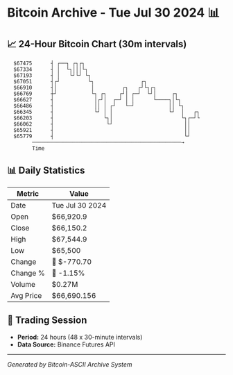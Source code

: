 # Bitcoin Archive - Tue Jul 30 2024 📊

## 📈 24-Hour Bitcoin Chart (30m intervals)

```
  $67475      ┤ ┌──┐ ┌┐┌┐                                      
  $67334      ┤ │  └┐│││└┐                                     
  $67193      ┤ │   └┘└┘ └┐                                    
  $67051      ┤┌┘         └┐               ┌┐                  
  $66910      ┤│           │         ┌┐   ┌┘└┐┌┐               
  $66769      ┼┘           └┐ ┌┐    ┌┘│ ┌─┘  └┘│     ┌┐        
  $66627      ┤             │┌┘│  ┌─┘ │ │      └────┐│└┐       
  $66486      ┤             ││ │ ┌┘   └─┘           ││ └┐      
  $66345      ┤             └┘ │ │                  └┘  │   ┌┐ 
  $66203      ┤                └┐│                      └┐┌─┘└ 
  $66062      ┤                 └┘                       ││    
  $65921      ┤                                          ││    
  $65779      ┤                                          └┘    
        ────────────────────────────────────────────────→
        Time
```

## 📊 Daily Statistics

| Metric | Value |
|--------|-------|
| Date | Tue Jul 30 2024 |
| Open | $66,920.9 |
| Close | $66,150.2 |
| High | $67,544.9 |
| Low | $65,500 |
| Change | 🔴 $-770.70 |
| Change % | 🔴 -1.15% |
| Volume | $0.27M |
| Avg Price | $66,690.156 |

## 📅 Trading Session

- **Period:** 24 hours (48 x 30-minute intervals)
- **Data Source:** Binance Futures API

---
*Generated by Bitcoin-ASCII Archive System*
